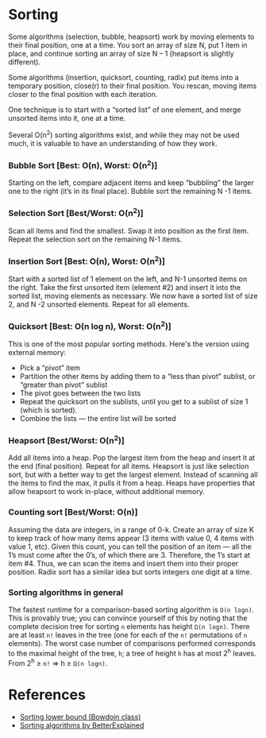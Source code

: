 # Sorting

Some algorithms (selection, bubble, heapsort) work by moving elements to their final position, one at a time. You sort an array of size N, put 1 item in place, and continue sorting an array of size N – 1 (heapsort is slightly different).

Some algorithms (insertion, quicksort, counting, radix) put items into a temporary position, close(r) to their final position. You rescan, moving items closer to the final position with each iteration.

One technique is to start with a “sorted list” of one element, and merge unsorted items into it, one at a time. 

Several O(n<sup>2</sup>) sorting algorithms exist, and while they may not be used much, it is valuable to have an understanding of how they work. 

### Bubble Sort [Best: O(n), Worst: O(n<sup>2</sup>)]
Starting on the left, compare adjacent items and keep “bubbling” the larger one to the right (it’s in its final place). Bubble sort the remaining N -1 items.

### Selection Sort [Best/Worst: O(n<sup>2</sup>)]
Scan all items and find the smallest. Swap it into position as the first item. Repeat the selection sort on the remaining N-1 items.

### Insertion Sort [Best: O(n), Worst: O(n<sup>2</sup>)]
Start with a sorted list of 1 element on the left, and N-1 unsorted items on the right. Take the first unsorted item (element #2) and insert it into the sorted list, moving elements as necessary. We now have a sorted list of size 2, and N -2 unsorted elements. Repeat for all elements.

### Quicksort [Best: O(n log n), Worst: O(n<sup>2</sup>)]
This is one of the most popular sorting methods. Here's the version using external memory: 
- Pick a “pivot” item
- Partition the other items by adding them to a “less than pivot” sublist, or “greater than pivot” sublist
- The pivot goes between the two lists
- Repeat the quicksort on the sublists, until you get to a sublist of size 1 (which is sorted).
- Combine the lists — the entire list will be sorted

### Heapsort [Best/Worst: O(n<sup>2</sup>)]
Add all items into a heap. Pop the largest item from the heap and insert it at the end (final position). Repeat for all items. Heapsort is just like selection sort, but with a better way to get the largest element. Instead of scanning all the items to find the max, it pulls it from a heap. Heaps have properties that allow heapsort to work in-place, without additional memory.

### Counting sort [Best/Worst: O(n)]
Assuming the data are integers, in a range of 0-k. Create an array of size K to keep track of how many items appear (3 items with value 0, 4 items with value 1, etc). Given this count, you can tell the position of an item — all the 1’s must come after the 0’s, of which there are 3. Therefore, the 1’s start at item #4. Thus, we can scan the items and insert them into their proper position. Radix sort has a similar idea but sorts integers one digit at a time. 

### Sorting algorithms in general
The fastest runtime for a comparison-based sorting algorithm is `O(n logn)`. This is provably true; you can convince yourself of this by noting that the complete decision tree for sorting `n` elements has height `Ω(n logn)`. There are at least `n!` leaves in the tree (one for each of the `n!` permutations of `n` elements). The worst case number of comparisons performed corresponds to the maximal height of the tree, `h`; a tree of height `h` has at most 2<sup>h</sup> leaves. From 2<sup>h</sup> ≥ `n!` => h ≥ `Ω(n logn)`.

# References
- [Sorting lower bound (Bowdoin class)](http://www.bowdoin.edu/~ltoma/teaching/cs231/fall07/Lectures/sortLB.pdf)
- [Sorting algorithms by BetterExplained](https://betterexplained.com/articles/sorting-algorithms/)